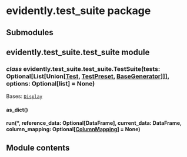 # evidently.test_suite package

## Submodules

## evidently.test_suite.test_suite module


### _class_ evidently.test_suite.test_suite.TestSuite(tests: Optional[List[Union[[Test](api-reference/evidently.tests.md#evidently.tests.base_test.Test), [TestPreset](api-reference/evidently.test_preset.md#evidently.test_preset.test_preset.TestPreset), [BaseGenerator](api-reference/evidently.utils.md#evidently.utils.generators.BaseGenerator)]]], options: Optional[list] = None)
Bases: [`Display`](api-reference/evidently.suite.md#evidently.suite.base_suite.Display)


#### as_dict()

#### run(\*, reference_data: Optional[DataFrame], current_data: DataFrame, column_mapping: Optional[[ColumnMapping](api-reference/evidently.pipeline.md#evidently.pipeline.column_mapping.ColumnMapping)] = None)
## Module contents
